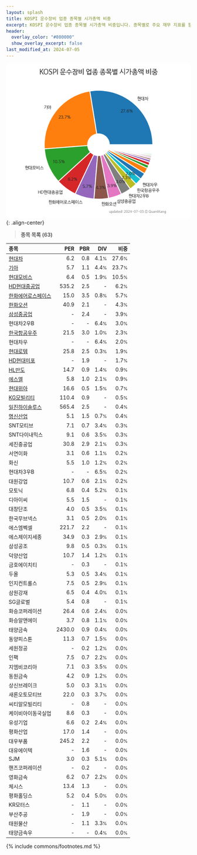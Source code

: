 ```yaml
---
layout: splash
title: KOSPI 운수장비 업종 종목별 시가총액 비중
excerpt: KOSPI 운수장비 업종 종목별 시가총액 비중입니다. 종목별로 주요 재무 지표를 함께 표시합니다.
header:
  overlay_color: "#800000"
  show_overlay_excerpt: false
last_modified_at: 2024-07-05
---
```



![KOSPI 운수장비 업종 종목별 시가총액 비중](/stats/sector/images/kospi_업종_운수장비_종목.png){: .align-center}


> **종목 목록 (63)**<a id="list"></a>

| **종목** | **PER** | **PBR** | **DIV** | **비중** |
| :------- | ------: | ------: | ------: | -------: |
| [현대차](/005380/) | 6.2 | 0.8 | 4.1<small>%</small> | 27.6<small>%</small> |
| [기아](/000270/) | 5.7 | 1.1 | 4.4<small>%</small> | 23.7<small>%</small> |
| [현대모비스](/012330/) | 6.4 | 0.5 | 1.9<small>%</small> | 10.5<small>%</small> |
| [HD현대중공업](/329180/) | 535.2 | 2.5 | - | 6.2<small>%</small> |
| [한화에어로스페이스](/012450/) | 15.0 | 3.5 | 0.8<small>%</small> | 5.7<small>%</small> |
| [한화오션](/042660/) | 40.9 | 2.1 | - | 4.3<small>%</small> |
| [삼성중공업](/010140/) | - | 2.4 | - | 3.9<small>%</small> |
| 현대차2우B | - | - | 6.4<small>%</small> | 3.0<small>%</small> |
| [한국항공우주](/047810/) | 21.5 | 3.0 | 1.0<small>%</small> | 2.3<small>%</small> |
| 현대차우 | - | - | 6.4<small>%</small> | 2.0<small>%</small> |
| [현대로템](/064350/) | 25.8 | 2.5 | 0.3<small>%</small> | 1.9<small>%</small> |
| [HD현대미포](/010620/) | - | 1.9 | - | 1.7<small>%</small> |
| [HL만도](/204320/) | 14.7 | 0.9 | 1.4<small>%</small> | 0.9<small>%</small> |
| [에스엘](/005850/) | 5.8 | 1.0 | 2.1<small>%</small> | 0.9<small>%</small> |
| [현대위아](/011210/) | 16.6 | 0.5 | 1.5<small>%</small> | 0.7<small>%</small> |
| [KG모빌리티](/003620/) | 110.4 | 0.9 | - | 0.5<small>%</small> |
| [일진하이솔루스](/271940/) | 565.4 | 2.5 | - | 0.4<small>%</small> |
| [명신산업](/009900/) | 5.1 | 1.5 | 0.7<small>%</small> | 0.4<small>%</small> |
| SNT모티브 | 7.1 | 0.7 | 3.4<small>%</small> | 0.3<small>%</small> |
| SNT다이내믹스 | 9.1 | 0.6 | 3.5<small>%</small> | 0.3<small>%</small> |
| 세진중공업 | 30.8 | 2.9 | 2.1<small>%</small> | 0.3<small>%</small> |
| 서연이화 | 3.1 | 0.6 | 1.1<small>%</small> | 0.2<small>%</small> |
| 화신 | 5.5 | 1.0 | 1.2<small>%</small> | 0.2<small>%</small> |
| 현대차3우B | - | - | 6.5<small>%</small> | 0.2<small>%</small> |
| 대원강업 | 10.7 | 0.6 | 2.1<small>%</small> | 0.2<small>%</small> |
| 모토닉 | 6.8 | 0.4 | 5.2<small>%</small> | 0.1<small>%</small> |
| 디아이씨 | 5.5 | 1.5 | - | 0.1<small>%</small> |
| 대창단조 | 4.0 | 0.5 | 3.5<small>%</small> | 0.1<small>%</small> |
| 한국무브넥스 | 3.1 | 0.5 | 2.0<small>%</small> | 0.1<small>%</small> |
| 에스엠벡셀 | 221.7 | 2.2 | - | 0.1<small>%</small> |
| 에스제이지세종 | 34.9 | 0.3 | 2.9<small>%</small> | 0.1<small>%</small> |
| 삼성공조 | 9.8 | 0.5 | 0.3<small>%</small> | 0.1<small>%</small> |
| 덕양산업 | 10.7 | 1.4 | 1.2<small>%</small> | 0.1<small>%</small> |
| 금호에이치티 | - | 0.3 | - | 0.1<small>%</small> |
| 두올 | 5.3 | 0.5 | 3.4<small>%</small> | 0.1<small>%</small> |
| 인지컨트롤스 | 7.5 | 0.5 | 2.9<small>%</small> | 0.1<small>%</small> |
| 삼원강재 | 6.5 | 0.4 | 4.0<small>%</small> | 0.1<small>%</small> |
| SG글로벌 | 5.4 | 0.8 | - | 0.1<small>%</small> |
| 화승코퍼레이션 | 26.4 | 0.6 | 2.4<small>%</small> | 0.0<small>%</small> |
| 화승알앤에이 | 3.7 | 0.8 | 1.1<small>%</small> | 0.0<small>%</small> |
| 태양금속 | 2430.0 | 0.9 | 0.4<small>%</small> | 0.0<small>%</small> |
| 동양피스톤 | 11.3 | 0.7 | 1.5<small>%</small> | 0.0<small>%</small> |
| 세원정공 | - | 0.2 | 1.2<small>%</small> | 0.0<small>%</small> |
| 인팩 | 7.5 | 0.7 | 2.2<small>%</small> | 0.0<small>%</small> |
| 지엠비코리아 | 7.1 | 0.3 | 3.5<small>%</small> | 0.0<small>%</small> |
| 동원금속 | 4.2 | 0.9 | 1.2<small>%</small> | 0.0<small>%</small> |
| 상신브레이크 | 5.0 | 0.3 | 3.1<small>%</small> | 0.0<small>%</small> |
| 새론오토모티브 | 22.0 | 0.3 | 3.7<small>%</small> | 0.0<small>%</small> |
| 씨티알모빌리티 | - | 0.8 | - | 0.0<small>%</small> |
| 케이비아이동국실업 | 8.6 | 0.3 | - | 0.0<small>%</small> |
| 유성기업 | 6.6 | 0.2 | 2.4<small>%</small> | 0.0<small>%</small> |
| 평화산업 | 17.0 | 1.4 | - | 0.0<small>%</small> |
| 대우부품 | 245.2 | 2.2 | - | 0.0<small>%</small> |
| 대유에이텍 | - | 1.6 | - | 0.0<small>%</small> |
| SJM | 3.0 | 0.3 | 5.1<small>%</small> | 0.0<small>%</small> |
| 핸즈코퍼레이션 | - | 0.2 | - | 0.0<small>%</small> |
| 영화금속 | 6.2 | 0.7 | 2.2<small>%</small> | 0.0<small>%</small> |
| 체시스 | 13.4 | 1.3 | - | 0.0<small>%</small> |
| 평화홀딩스 | 5.2 | 0.4 | 5.0<small>%</small> | 0.0<small>%</small> |
| KR모터스 | - | 1.1 | - | 0.0<small>%</small> |
| 부산주공 | - | 1.9 | - | 0.0<small>%</small> |
| 태원물산 | - | 1.1 | 3.3<small>%</small> | 0.0<small>%</small> |
| 태양금속우 | - | - | 0.4<small>%</small> | 0.0<small>%</small> |

{% include commons/footnotes.md %}